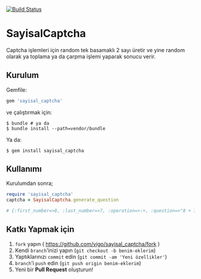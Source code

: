 [![Build Status](https://travis-ci.org/vigo/sayisal_captcha.svg?branch=master)](https://travis-ci.org/vigo/sayisal_captcha)

# SayisalCaptcha

Captcha işlemleri için random tek basamaklı 2 sayı üretir ve yine random
olarak ya toplama ya da çarpma işlemi yaparak sonucu verir.

## Kurulum

Gemfile:

```ruby
gem 'sayisal_captcha'
```

ve çalıştırmak için:

    $ bundle # ya da
    $ bundle install --path=vendor/bundle

Ya da:

    $ gem install sayisal_captcha

## Kullanımı

Kurulumdan sonra;

```ruby
require 'sayisal_captcha'
captcha = SayisalCaptcha.generate_question

# {:first_number=>8, :last_number=>7, :operation=>:+, :question=>"8 + 7", :result=>15}
```

## Katkı Yapmak için

1. `fork` yapın ( https://github.com/vigo/sayisal_captcha/fork )
2. Kendi `branch`’inizi yapın (`git checkout -b benim-eklerim`)
3. Yaptıklarınızı `commit` edin (`git commit -am 'Yeni özellikler'`)
4. `branch`’i `push` edin (`git push origin benim-eklerim`)
5. Yeni bir **Pull Request** oluşturun!
